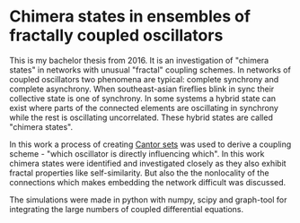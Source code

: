 # Chimera states in ensembles of fractally coupled oscillators

This is my bachelor thesis from 2016. It is an investigation of "chimera states" in networks with unusual "fractal" coupling schemes.
In networks of coupled oscillators two phenomena are typical: complete synchrony and complete asynchrony. When southeast-asian fireflies blink
in sync their collective state is one of synchrony. In some systems a hybrid state can exist where parts of the connected elements are oscillating in synchrony while the rest is oscillating uncorrelated. These hybrid states are called "chimera states".

In this work a process of creating [Cantor sets](https://en.wikipedia.org/wiki/Cantor_set) was used to derive a coupling scheme - "which oscillator is directly influencing which". In this work chimera states were identified and investigated closely as they also exhibit fractal properties like self-similarity. But also the the nonlocality of the connections which makes embedding the network difficult was discussed.

The simulations were made in python with numpy, scipy and graph-tool for integrating the large numbers of coupled differential equations.
